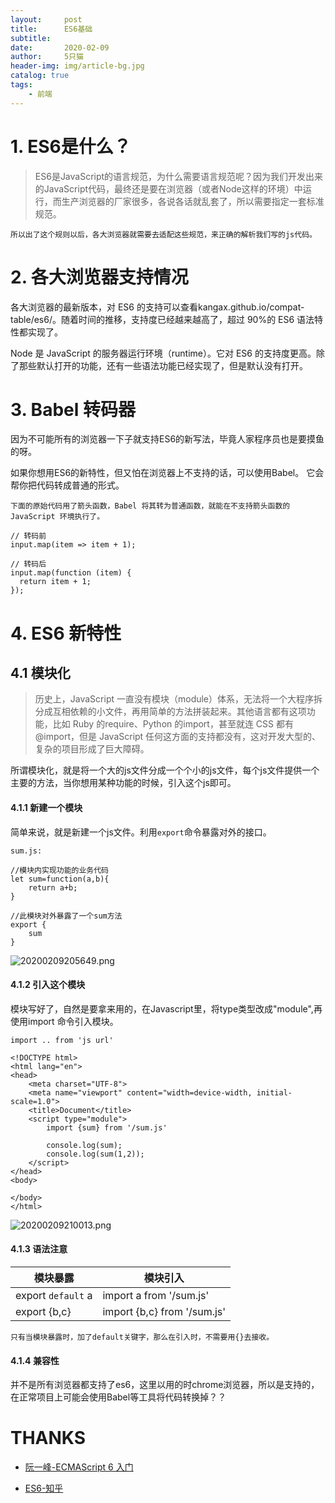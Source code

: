 ```yaml
---
layout:     post
title:      ES6基础
subtitle:   
date:       2020-02-09
author:     5只猫
header-img: img/article-bg.jpg
catalog: true
tags:
    - 前端
---
```


# 1. ES6是什么？

> ES6是JavaScript的语言规范，为什么需要语言规范呢？因为我们开发出来的JavaScript代码，最终还是要在浏览器（或者Node这样的环境）中运行，而生产浏览器的厂家很多，各说各话就乱套了，所以需要指定一套标准规范。

`所以出了这个规则以后，各大浏览器就需要去适配这些规范，来正确的解析我们写的js代码。`

# 2. 各大浏览器支持情况

各大浏览器的最新版本，对 ES6 的支持可以查看kangax.github.io/compat-table/es6/。随着时间的推移，支持度已经越来越高了，超过 90%的 ES6 语法特性都实现了。

Node 是 JavaScript 的服务器运行环境（runtime）。它对 ES6 的支持度更高。除了那些默认打开的功能，还有一些语法功能已经实现了，但是默认没有打开。

# 3. Babel 转码器

因为不可能所有的浏览器一下子就支持ES6的新写法，毕竟人家程序员也是要摸鱼的呀。

如果你想用ES6的新特性，但又怕在浏览器上不支持的话，可以使用Babel。
它会帮你把代码转成普通的形式。

~~~
下面的原始代码用了箭头函数，Babel 将其转为普通函数，就能在不支持箭头函数的 JavaScript 环境执行了。

// 转码前
input.map(item => item + 1);

// 转码后
input.map(function (item) {
  return item + 1;
});
~~~

# 4. ES6 新特性

## 4.1 模块化

> 历史上，JavaScript 一直没有模块（module）体系，无法将一个大程序拆分成互相依赖的小文件，再用简单的方法拼装起来。其他语言都有这项功能，比如 Ruby 的require、Python 的import，甚至就连 CSS 都有@import，但是 JavaScript 任何这方面的支持都没有，这对开发大型的、复杂的项目形成了巨大障碍。

所谓模块化，就是将一个大的js文件分成一个个小的js文件，每个js文件提供一个主要的方法，当你想用某种功能的时候，引入这个js即可。

#### 4.1.1 新建一个模块

简单来说，就是新建一个js文件。利用`export`命令暴露对外的接口。

~~~
sum.js:

//模块内实现功能的业务代码
let sum=function(a,b){
    return a+b;
}

//此模块对外暴露了一个sum方法
export {
    sum
}
~~~

![20200209205649.png](http://qny.smartcoder.club/bed/20200209205649.png)


#### 4.1.2 引入这个模块

模块写好了，自然是要拿来用的，在Javascript里，将type类型改成"module",再使用import 命令引入模块。

~~~
import .. from 'js url'
~~~

~~~
<!DOCTYPE html>
<html lang="en">
<head>
    <meta charset="UTF-8">
    <meta name="viewport" content="width=device-width, initial-scale=1.0">
    <title>Document</title>
    <script type="module">
        import {sum} from '/sum.js'

        console.log(sum);
        console.log(sum(1,2));
    </script>
</head>
<body>
    
</body>
</html>
~~~

![20200209210013.png](http://qny.smartcoder.club/bed/20200209210013.png)

#### 4.1.3 语法注意

模块暴露 | 模块引入
---|---
export `default` a| import a from '/sum.js'
export  {b,c} | import {b,c} from '/sum.js'

`只有当模块暴露时，加了default关键字，那么在引入时，不需要用{}去接收。`

#### 4.1.4 兼容性

并不是所有浏览器都支持了es6，这里以用的时chrome浏览器，所以是支持的，在正常项目上可能会使用Babel等工具将代码转换掉？？


# THANKS 

- [阮一峰-ECMAScript 6 入门](http://es6.ruanyifeng.com/#docs/intro)

- [ES6-知乎](https://www.zhihu.com/question/315685833/answer/628052260)